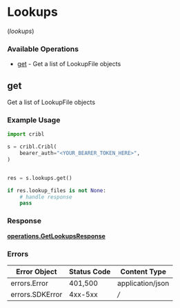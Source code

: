 # Lookups
(*lookups*)

### Available Operations

* [get](#get) - Get a list of LookupFile objects

## get

Get a list of LookupFile objects

### Example Usage

```python
import cribl

s = cribl.Cribl(
    bearer_auth="<YOUR_BEARER_TOKEN_HERE>",
)


res = s.lookups.get()

if res.lookup_files is not None:
    # handle response
    pass

```


### Response

**[operations.GetLookupsResponse](../../models/operations/getlookupsresponse.md)**
### Errors

| Error Object     | Status Code      | Content Type     |
| ---------------- | ---------------- | ---------------- |
| errors.Error     | 401,500          | application/json |
| errors.SDKError  | 4xx-5xx          | */*              |
